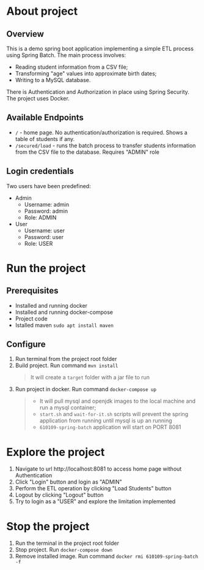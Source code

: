 # About project

## Overview

This is a demo spring boot application implementing a simple ETL process using Spring Batch. The main process involves:
- Reading student information from a CSV file;
- Transforming "age" values into approximate birth dates;
- Writing to a MySQL database.

There is Authentication and Authorization in place using Spring Security. The project uses Docker.

## Available Endpoints
- `/` - home page. No authentication/authorization is required. Shows a table of students if any. 
- `/secured/load` - runs the batch process to transfer students information from the CSV file to the database. Requires "ADMIN" role

## Login credentials
Two users have been predefined:
- Admin
    - Username: admin
    - Password: admin
    - Role: ADMIN
- User
    - Username: user
    - Password: user
    - Role: USER
    
# Run the project
## Prerequisites
- Installed and running docker
- Installed and running docker-compose
- Project code
- Istalled maven `sudo apt install maven`

## Configure
1. Run terminal from the project root folder
2. Build project. Run command `mvn install`
    > It will create a `target` folder with a jar file to run
3. Run project in docker. Run command `docker-compose up`
    > - It will pull mysql and openjdk images to the local machine and run a mysql container;
    > - `start.sh` and `wait-for-it.sh` scripts will prevent the spring application from running until mysql is up an running
    > - `610109-spring-batch` application will start on PORT 8081

# Explore the project
1. Navigate to url http://localhost:8081 to access home page without Authentication
2. Click "Login" button and login as "ADMIN"
3. Perform the ETL operation by clicking "Load Students" button
4. Logout by clicking "Logout" button
5. Try to login as a "USER" and explore the limitation implemented

# Stop the project
1. Run the terminal in the project root folder
2. Stop project. Run `docker-compose down`
3. Remove installed image. Run command `docker rmi 610109-spring-batch -f`